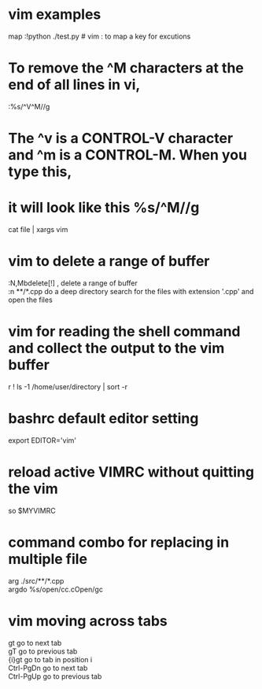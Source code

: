 # vim examples     
map <F12> :!python ./test.py <CR>	# vim : to map a key for excutions

# To remove the ^M characters at the end of all lines in vi,	
:%s/^V^M//g

# The ^v is a CONTROL-V character and ^m is a CONTROL-M. When you type this,	
# it will look like this %s/^M//g	

cat file | xargs vim

# vim to delete a range of buffer	
:N,Mbdelete[!] , delete a range of buffer	
:n **/*.cpp  do a deep directory search for the files with extension '.cpp' and open the files	
	
# vim for reading the shell command and collect the output to the vim buffer	
r ! ls -1 /home/user/directory | sort -r	

# bashrc default editor setting	
export EDITOR='vim'	

# reload active VIMRC without quitting the vim	
so $MYVIMRC	

# command combo for replacing in multiple file	
arg ./src/**/*.cpp	
argdo %s/open/cc\.cOpen/gc	

# vim moving across tabs	
gt            go to next tab	
gT            go to previous tab	
{i}gt         go to tab in position i	
Ctrl-PgDn     go to next tab	
Ctrl-PgUp     go to previous tab